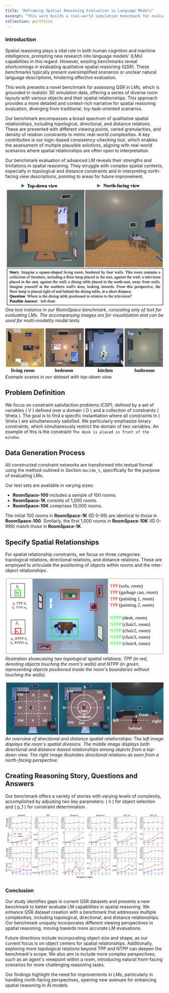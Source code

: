 ```yaml
---
title: "Reframing Spatial Reasoning Evaluation in Language Models"
excerpt: "This work builds a real-world simulation benchmark for evaluating spatial reasoning abilities of language models.<br/><img src='/images/combined.gif'>"
collection: portfolio
---
```


### Introduction

Spatial reasoning plays a vital role in both human cognition and machine intelligence, prompting new research into language models' (LMs) capabilities in this regard. However, existing benchmarks reveal shortcomings in evaluating qualitative spatial reasoning (QSR). These benchmarks typically present oversimplified scenarios or unclear natural language descriptions, hindering effective evaluation. 

This work presents a novel benchmark for assessing QSR in LMs, which is grounded in realistic 3D simulation data, offering a series of diverse room layouts with various objects and their spatial relationships. This approach provides a more detailed and context-rich narrative for spatial reasoning evaluation, diverging from traditional, toy-task-oriented scenarios.

Our benchmark encompasses a broad spectrum of qualitative spatial relationships, including topological, directional, and distance relations. These are presented with different viewing points, varied granularities, and density of relation constraints to mimic real-world complexities. A key contribution is our logic-based consistency-checking tool, which enables the assessment of multiple plausible solutions, aligning with real-world scenarios where spatial relationships are often open to interpretation.

Our benchmark evaluation of advanced LM reveals their strengths and limitations in spatial reasoning. They struggle with complex spatial contexts, especially in topological and distance constraints and in interpreting north-facing view descriptions, pointing to areas for future improvement.

![Editing a markdown file for a talk](/images/IJCAI24-01.png)
*One test instance in our RoomSpace benchmark, consisting only of text for evaluating LMs. The accompanying images are for visualization and can be used for multi-modality modal tests.*



![Editing a markdown file for a talk](/images/IJCAI24-02.png)
*Example scenes in our dataset with top-down view.*



## Problem Definition

We focus on constraint satisfaction problems (CSP), defined by a set of variables \( V \) defined over a domain \( D \) and a collection of constraints \( \theta \). The goal is to find a specific instantiation where all constraints in \( \theta \) are simultaneously satisfied.
We particularly emphasize binary constraints, which simultaneously restrict the domain of two variables. An example of this is the constraint `The desk is placed in front of the window.`


## Data Generation Process
All constructed constraint networks are transformed into textual format using the method outlined in Section `decide_t`, specifically for the purpose of evaluating LMs.

Our test sets are available in varying sizes:
- **RoomSpace-100** includes a sample of 100 rooms.
- **RoomSpace-1K** consists of 1,000 rooms.
- **RoomSpace-10K** comprises 10,000 rooms.

The initial 100 rooms in **RoomSpace-1K** (ID 0-99) are identical to those in **RoomSpace-100**. Similarly, the first 1,000 rooms in **RoomSpace-10K** (ID 0-999) match those in **RoomSpace-1K**.

## Specify Spatial Relationships
For spatial relationship constraints, we focus on three categories: topological relations, directional relations, and distance relations. These are employed to articulate the positioning of objects within rooms and the inter-object relationships.

![Editing a markdown file for a talk](/images/IJCAI24-03.png)
*Illustration showcasing two topological spatial relations: TPP (in red, denoting objects touching the room's walls) and NTPP (in green, representing objects positioned inside the room's boundaries without touching the walls).*

![Editing a markdown file for a talk](/images/IJCAI24-04.png)
*An overview of directional and distance spatial relationships: The left image displays the room's spatial divisions. The middle image displays both directional and distance-based relationships among objects from a top-down view.  The right image illustrates directional relations as seen from a north-facing perspective.*

## Creating Reasoning Story, Questions and Answers
Our benchmark offers a variety of stories with varying levels of complexity, accomplished by adjusting two key parameters: \( n \) for object selection and \( p_1 \) for constraint determination.

![Editing a markdown file for a talk](/images/IJCAI24-05.png)


### Conclusion

Our study identifies gaps in current QSR datasets and presents a new benchmark to better evaluate LM capabilities in spatial reasoning. We enhance QSR dataset creation with a benchmark that addresses multiple complexities, including topological, directional, and distance relationships. Our benchmark uniquely incorporates different viewing perspectives in spatial reasoning, moving towards more accurate LM evaluations.

Future directions include incorporating object size and shape, as our current focus is on object centers for spatial relationships. Additionally, exploring more topological relations beyond TPP and NTPP can deepen the benchmark's scope. We also aim to include more complex perspectives, such as an agent's viewpoint within a room, introducing natural front-facing scenarios for more challenging reasoning tasks.

Our findings highlight the need for improvements in LMs, particularly in handling north-facing perspectives, opening new avenues for enhancing spatial reasoning in AI models.


